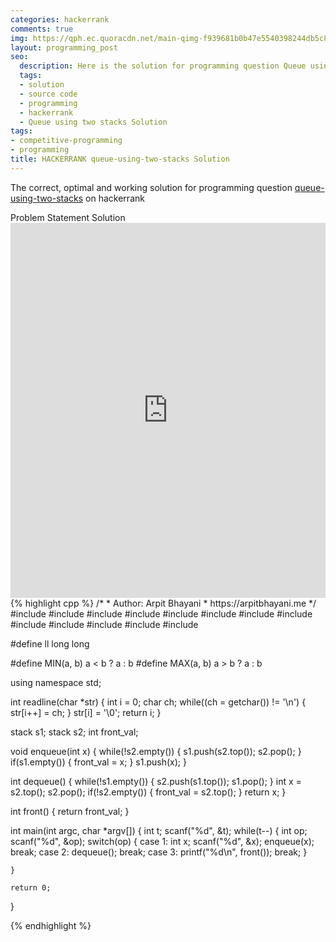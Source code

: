 ```yaml
---
categories: hackerrank
comments: true
img: https://qph.ec.quoracdn.net/main-qimg-f939681b0b47e5540398244db5c8966f?convert_to_webp=true
layout: programming_post
seo:
  description: Here is the solution for programming question Queue using two stacks on hackerrank
  tags:
  - solution
  - source code
  - programming
  - hackerrank
  - Queue using two stacks Solution
tags:
- competitive-programming
- programming
title: HACKERRANK queue-using-two-stacks Solution
---
```

The correct, optimal and working solution for programming question [queue-using-two-stacks](https://www.hackerrank.com/challenges/queue-using-two-stacks) on hackerrank

<div class="ui secondary pointing large menu">
  <a class="grey item" data-tab="problem-statement">
    Problem Statement
  </a>
  <a class="active item grey" data-tab="solution">
    Solution
  </a>
</div>
<div class="ui bottom attached tab" data-tab="problem-statement">
    <iframe src="https://www.hackerrank.com/challenges/queue-using-two-stacks" width="100%" height="600px" style="overflow: scroll; border: none;"></iframe>
</div>
<div class="ui bottom attached active tab" data-tab="solution">
{% highlight cpp %}
/*
 *  Author: Arpit Bhayani
 *  https://arpitbhayani.me
 */
#include <cmath>
#include <cstdio>
#include <cstdlib>
#include <climits>
#include <deque>
#include <iostream>
#include <list>
#include <limits>
#include <map>
#include <queue>
#include <set>
#include <stack>
#include <vector>

#define ll long long

#define MIN(a, b) a < b ? a : b
#define MAX(a, b) a > b ? a : b

using namespace std;

int readline(char *str) {
    int i = 0;
    char ch;
    while((ch = getchar()) != '\n') {
        str[i++] = ch;
    }
    str[i] = '\0';
    return i;
}

stack<int> s1;
stack<int> s2;
int front_val;

void enqueue(int x) {
    while(!s2.empty()) {
        s1.push(s2.top());
        s2.pop();
    }
    if(s1.empty()) {
        front_val = x;
    }
    s1.push(x);
}

int dequeue() {
    while(!s1.empty()) {
        s2.push(s1.top());
        s1.pop();
    }
    int x = s2.top();
    s2.pop();
    if(!s2.empty()) {
        front_val = s2.top();
    }
    return x;
}

int front() {
    return front_val;
}

int main(int argc, char *argv[]) {
    int t;
    scanf("%d", &t);
    while(t--) {
        int op;
        scanf("%d", &op);
        switch(op) {
            case 1:
                int x;
                scanf("%d", &x);
                enqueue(x);
                break;
            case 2:
                dequeue();
                break;
            case 3:
                printf("%d\n", front());
                break;
        }

    }

    return 0;
}

{% endhighlight %}
</div>
